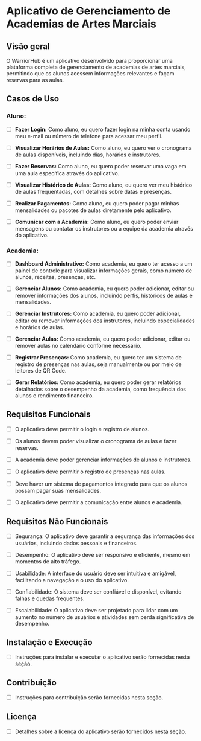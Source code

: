 # Aplicativo de Gerenciamento de Academias de Artes Marciais

## Visão geral

O WarriorHub é um aplicativo desenvolvido para proporcionar uma plataforma completa de gerenciamento de academias de artes marciais, permitindo que os alunos acessem informações relevantes e façam reservas para as aulas.

## Casos de Uso

### Aluno:

- [ ] **Fazer Login:** Como aluno, eu quero fazer login na minha conta usando meu e-mail ou número de telefone para acessar meu perfil.

- [ ] **Visualizar Horários de Aulas:** Como aluno, eu quero ver o cronograma de aulas disponíveis, incluindo dias, horários e instrutores.

- [ ] **Fazer Reservas:** Como aluno, eu quero poder reservar uma vaga em uma aula específica através do aplicativo.

- [ ] **Visualizar Histórico de Aulas:** Como aluno, eu quero ver meu histórico de aulas frequentadas, com detalhes sobre datas e presenças.

- [ ] **Realizar Pagamentos:** Como aluno, eu quero poder pagar minhas mensalidades ou pacotes de aulas diretamente pelo aplicativo.

- [ ] **Comunicar com a Academia:** Como aluno, eu quero poder enviar mensagens ou contatar os instrutores ou a equipe da academia através do aplicativo.

### Academia:

- [ ] **Dashboard Administrativo:** Como academia, eu quero ter acesso a um painel de controle para visualizar informações gerais, como número de alunos, receitas, presenças, etc.

- [ ] **Gerenciar Alunos:** Como academia, eu quero poder adicionar, editar ou remover informações dos alunos, incluindo perfis, históricos de aulas e mensalidades.

- [ ] **Gerenciar Instrutores:** Como academia, eu quero poder adicionar, editar ou remover informações dos instrutores, incluindo especialidades e horários de aulas.

- [ ] **Gerenciar Aulas:** Como academia, eu quero poder adicionar, editar ou remover aulas no calendário conforme necessário.

- [ ] **Registrar Presenças:** Como academia, eu quero ter um sistema de registro de presenças nas aulas, seja manualmente ou por meio de leitores de QR Code.

- [ ] **Gerar Relatórios:** Como academia, eu quero poder gerar relatórios detalhados sobre o desempenho da academia, como frequência dos alunos e rendimento financeiro.

## Requisitos Funcionais

- [ ] O aplicativo deve permitir o login e registro de alunos.

- [ ] Os alunos devem poder visualizar o cronograma de aulas e fazer reservas.

- [ ] A academia deve poder gerenciar informações de alunos e instrutores.

- [ ] O aplicativo deve permitir o registro de presenças nas aulas.

- [ ] Deve haver um sistema de pagamentos integrado para que os alunos possam pagar suas mensalidades.

- [ ] O aplicativo deve permitir a comunicação entre alunos e academia.

## Requisitos Não Funcionais

- [ ] Segurança: O aplicativo deve garantir a segurança das informações dos usuários, incluindo dados pessoais e financeiros.

- [ ] Desempenho: O aplicativo deve ser responsivo e eficiente, mesmo em momentos de alto tráfego.

- [ ] Usabilidade: A interface do usuário deve ser intuitiva e amigável, facilitando a navegação e o uso do aplicativo.

- [ ] Confiabilidade: O sistema deve ser confiável e disponível, evitando falhas e quedas frequentes.

- [ ] Escalabilidade: O aplicativo deve ser projetado para lidar com um aumento no número de usuários e atividades sem perda significativa de desempenho.

## Instalação e Execução

- [ ] Instruções para instalar e executar o aplicativo serão fornecidas nesta seção.

## Contribuição

- [ ] Instruções para contribuição serão fornecidas nesta seção.

## Licença

- [ ] Detalhes sobre a licença do aplicativo serão fornecidos nesta seção.
